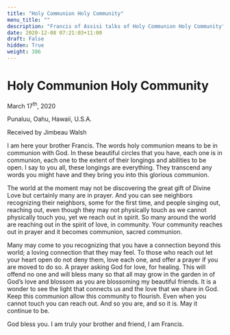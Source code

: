```yaml
---
title: "Holy Communion Holy Community"
menu_title: ""
description: "Francis of Assisi talks of Holy Communion Holy Community"
date: 2020-12-08 07:21:03+11:00
draft: False
hidden: True
weight: 386
---
```

# Holy Communion Holy Community

March 17<sup>th</sup>, 2020

Punaluu, Oahu, Hawaii, U.S.A.

Received by Jimbeau Walsh



I am here your brother Francis. The words holy communion means to be in communion with God. In these beautiful circles that you have, each one is in communion, each one to the extent of their longings and abilities to be open. I say to you all, these longings are everything. They transcend any words you might have and they bring you into this glorious communion. 

The world at the moment may not be discovering the great gift of Divine Love but certainly many are in prayer. And you can see neighbors recognizing their neighbors, some for the first time, and people singing out, reaching out, even though they may not physically touch as we cannot physically touch you, yet we reach out in spirit. So many around the world are reaching out in the spirit of love, in community. Your community reaches out in prayer and it becomes communion, sacred communion.

Many may come to you recognizing that you have a connection beyond this world; a loving connection that they may feel. To those who reach out let your heart open do not deny them, love each one, and offer a prayer if you are moved to do so. A prayer asking God for love, for healing. This will offend no one and will bless many so that all may grow in the garden in of God’s love and blossom as you are blossoming my beautiful friends. It is a wonder to see the light that connects us and the love that we share in God. Keep this communion allow this community to flourish. Even when you cannot touch you can reach out. And so you are, and so it is. May it continue to be.

God bless you. I am truly your brother and friend, I am Francis.
